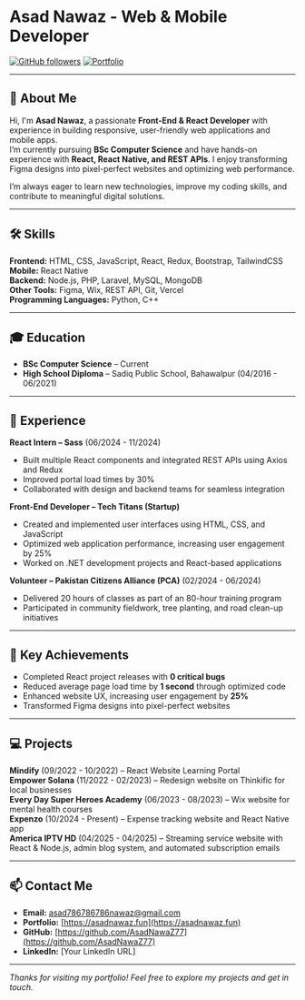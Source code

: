 # Asad Nawaz - Web & Mobile Developer

[![GitHub followers](https://img.shields.io/github/followers/AsadNawaZ77?style=social)](https://github.com/AsadNawaZ77)
[![Portfolio](https://img.shields.io/badge/Portfolio-asadnawaz.fun-blue)](https://asadnawaz.fun)

---

## 👋 About Me

Hi, I'm **Asad Nawaz**, a passionate **Front-End & React Developer** with experience in building responsive, user-friendly web applications and mobile apps.  
I’m currently pursuing **BSc Computer Science** and have hands-on experience with **React, React Native, and REST APIs**. I enjoy transforming Figma designs into pixel-perfect websites and optimizing web performance.

I’m always eager to learn new technologies, improve my coding skills, and contribute to meaningful digital solutions.

---

## 🛠 Skills

**Frontend:** HTML, CSS, JavaScript, React, Redux, Bootstrap, TailwindCSS  
**Mobile:** React Native  
**Backend:** Node.js, PHP, Laravel, MySQL, MongoDB  
**Other Tools:** Figma, Wix, REST API, Git, Vercel  
**Programming Languages:** Python, C++  

---

## 🎓 Education

- **BSc Computer Science** – Current  
- **High School Diploma** – Sadiq Public School, Bahawalpur (04/2016 - 06/2021)  

---

## 💼 Experience

**React Intern – Sass** (06/2024 - 11/2024)  
- Built multiple React components and integrated REST APIs using Axios and Redux  
- Improved portal load times by 30%  
- Collaborated with design and backend teams for seamless integration  

**Front-End Developer – Tech Titans (Startup)**  
- Created and implemented user interfaces using HTML, CSS, and JavaScript  
- Optimized web application performance, increasing user engagement by 25%  
- Worked on .NET development projects and React-based applications  

**Volunteer – Pakistan Citizens Alliance (PCA)** (02/2024 - 06/2024)  
- Delivered 20 hours of classes as part of an 80-hour training program  
- Participated in community fieldwork, tree planting, and road clean-up initiatives  

---

## 🌟 Key Achievements

- Completed React project releases with **0 critical bugs**  
- Reduced average page load time by **1 second** through optimized code  
- Enhanced website UX, increasing user engagement by **25%**  
- Transformed Figma designs into pixel-perfect websites  

---

## 💻 Projects

**Mindify** (09/2022 - 10/2022) – React Website Learning Portal  
**Empower Solana** (11/2022 - 02/2023) – Redesign website on Thinkific for local businesses  
**Every Day Super Heroes Academy** (06/2023 - 08/2023) – Wix website for mental health courses  
**Expenzo** (10/2024 - Present) – Expense tracking website and React Native app  
**America IPTV HD** (04/2025 - 04/2025) – Streaming service website with React & Node.js, admin blog system, and automated subscription emails  

---

## 📫 Contact Me

- **Email:** asad786786786nawaz@gmail.com  
- **Portfolio:** [https://asadnawaz.fun](https://asadnawaz.fun)  
- **GitHub:** [https://github.com/AsadNawaZ77](https://github.com/AsadNawaZ77)  
- **LinkedIn:** [Your LinkedIn URL]  

---

*Thanks for visiting my portfolio! Feel free to explore my projects and get in touch.*
